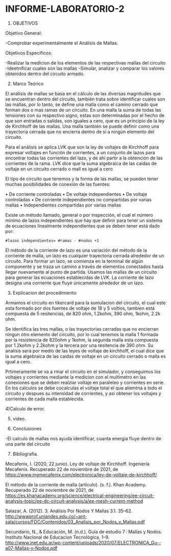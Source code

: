 # INFORME-LABORATORIO-2
1) OBJETIVOS

Objetivo General: 

-Comprobar experimentalmente el Análisis de Mallas.


Objetivos Especificos:

-Realizar la medicion de los elementos de las respectivas mallas del circuito
-Ideetnificar cuales son las mallas
-Simular, analizar y comparar los valores obtenidos dentro del circuito armado.

2) Marco Teórico


El análisis de mallas se basa en el cálculo de las diversas magnitudes que se encuentran dentro del circuito, también trata sobre identificar cuales son las mallas, por lo tanto, se define una malla como el camino cerrado que forman dos o mas ramas de un circuito. En una malla la suma de todas las tensiones con su respectivo signo, estas son determinadas por el hecho de que son entradas o salidas, son iguales a cero, que es un principio de la ley de Kirchhoff de las mallas. Una malla también se puede definir como una trayectoria cerrada que no encierra dentro de sí a ningún elemento del circuito.

Para el análisis se aplica LVK que son la ley de voltajes de Kirchhoff para expresar voltajes en función de corrientes, a un conjunto de lazos para encontrar todas las corrientes del lazo, y de ahí partir a la obtención de las corrientes de la rama. LVK dice que la suma algebraica de las caídas de voltaje en un circuito cerrado o mall es igual a cero

El tipo de circuito que tenemos y la forma de las mallas, se pueden tener muchas posibilidades de conexión de las fuentes:

•	De corriente controladas
•	De voltaje independientes
•	De voltaje controladas
•	De corriente independientes no compartidas por varias mallas
•	Independientes compartidas por varias mallas


Existe un método llamado, general o por inspección, el cual el número mínimo de lazos independientes que hay que definir para tener un sistema de ecuaciones linealmente independientes que se deben tener está dado por:


    #lazos independientes= #ramas - #nodos +1

El método de la corriente de lazo es una variación del método de la corriente de malla, un lazo es cualquier trayectoria cerrada alrededor de un circuito. Para formar un lazo, se comienza en la terminal de algún componente y se traza un camino a través de elementos conectados hasta llegar nuevamente al punto de partida.
Usamos las mallas de un circuito para generar las ecuaciones establecidas de LVK. La corriente de lazo designa una corriente que fluye únicamente alrededor de un lazo. 


3) Explicacion del procedimiento

Armamos el circuito en tikercard para la sumulacion del circuito, el cual este esta formado por dos fuentes de voltaje de 18 y 5 voltios, tambien está compuesta de 5 resitencias, de 820 ohm, 1.2kohm, 390 ohm, 1kohm, 2.2k ohm.

Se identifica las tres mallas, o las trayectorias cerradas que no encierran ningun otro elemento del circuito, por lo cual tenemos la malla 1 formada por la resistencia de 820ohm y 1kohm, la segunda malla esta compuesta por 1.2kohm y 2.2kohm y la tercera por una resitencia de 390 ohm. Su analisis sera por medio de las leyes de voltaje de kirchhoff, el cual dice que la suma algebraica de las caidas de voltaje en un circuito cerrado o malla es igual a cero.

Prtimeramente se va a rmar el circuito en el simulador, y conseguimos los voltajes y corrientes mediante la medicion con el multimetro en las conexiones que se deben realziar voltaje en paraleleo y corrientes en serie. En los calculos se debe cocalculas el voltaje total el que aliemtna a todo el circuito y despues su intensidad de corrientes, y asi obtener los voltajes y corrientes de cada malla establecida.



4)Calculo de error.


5) video.


6) Conclusiones

-El calculo de mallas nos ayuda identificar, cuanta energia fluye dentro de una parte del circuito

7) Bibliografia.

Mecafenix, I. (2020, 22 junio). Ley de voltaje de Kirchhoff. Ingeniería Mecafenix. Recuperado 22 de noviembre de 2021, de https://www.ingmecafenix.com/electronica/ley-de-voltaje-de-kirchhoff/

El método de la corriente de malla (artículo). (s. f.). Khan Academy. Recuperado 22 de noviembre de 2021, de https://es.khanacademy.org/science/electrical-engineering/ee-circuit-analysis-topic/ee-dc-circuit-analysis/a/ee-mesh-current-method

Salazar, A. (2012). 3. Análisis Por Nodos Y Mallas 3.1. 35–62. http://wwwprof.uniandes.edu.co/~ant-sala/cursos/FDC/Contenidos/03_Analisis_por_Nodos_y_Mallas.pdf

Secundario, N., & Educación, M. (n.d.). Guía de estudio 7 : Mallas y Nodos. Instituto Nacional de Educacion Tecnológica, 1–9. http://www.inet.edu.ar/wp-content/uploads/2020/07/ELECTRONICA_Gu--a07-Mallas-y-Nodos.pdf




